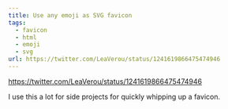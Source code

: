 ```yaml
---
title: Use any emoji as SVG favicon
tags:
  - favicon
  - html
  - emoji
  - svg
url: https://twitter.com/LeaVerou/status/1241619866475474946
---
```


https://twitter.com/LeaVerou/status/1241619866475474946

I use this a lot for side projects for quickly whipping up a favicon.
